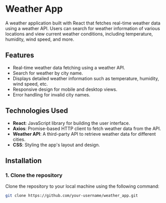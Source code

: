 # Weather App

A weather application built with React that fetches real-time weather data using a weather API. Users can search for weather information of various locations and view current weather conditions, including temperature, humidity, wind speed, and more.

## Features

- Real-time weather data fetching using a weather API.
- Search for weather by city name.
- Displays detailed weather information such as temperature, humidity, wind speed, etc.
- Responsive design for mobile and desktop views.
- Error handling for invalid city names.

## Technologies Used

- **React**: JavaScript library for building the user interface.
- **Axios**: Promise-based HTTP client to fetch weather data from the API.
- **Weather API**: A third-party API to retrieve weather data for different cities.
- **CSS**: Styling the app's layout and design.
  
## Installation

### 1. Clone the repository

Clone the repository to your local machine using the following command:

```bash
git clone https://github.com/your-username/weather_app.git
